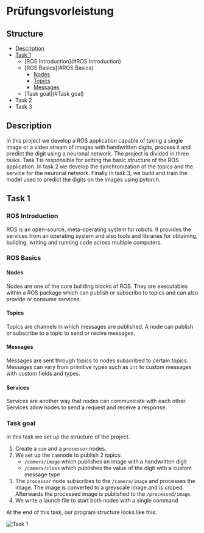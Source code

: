 # Prüfungsvorleistung

## Structure

* [Description](#description)
* [Task 1](#task-1)
  * [ROS Introduction](#ROS Introduction)
  * [ROS Basics](#ROS Basics)
    * [Nodes](#Nodes)
    * [Topics](#Topics)
    * [Messages](#Messages)
  * [Task goal](#Task goal)
* Task 2
* Task 3



## Description

In this project we develop a ROS application capable of taking a single image or a video stream of images with handwritten digits, process it and predict the digit using a neuronal network. The project is divided in three tasks. Task 1 is responsible for setting the basic structure of the ROS application. In task 2 we develop the synchronization of the topics and the service for the neuronal network. Finally in task 3, we build and train the model used to predict the digits on the images using pytorch.

## Task 1

### ROS Introduction

ROS is an open-source, meta-operating system for robots. It provides the services from an operating system and also tools and libraries for obtaining, building, writing and running code across multiple computers.

### ROS Basics

#### Nodes

Nodes are one of the core building blocks of ROS. They are executables within a ROS package which can publish or subscribe to topics and can also provide or consume services.

#### Topics

Topics are channels in which messages are published. A node can publish or subscribe to a topic to send or recive messages.

#### Messages

Messages are sent through topics to nodes subscribed to certain topics. Messages can vary from primitive types such as  `int` to custom messages with custom fields and types.

#### Services

Services are another way that nodes can communicate with each other. Services allow nodes to send a request and receive a response. 

### Task goal

In this task we set up the structure of the project.

1. Create a `cam` and a `processor` nodes.
2. We set up the `cam`node to publish 2 topics:
   * `/camera/image` which publishes an image with a handwritten digit
   * `/camera/class` which publishes the value of the digit with a custom message type
3. The `processor` node subscribes to the `/camera/image` and processes the image. The image is converted to a greyscale image and is croped. Afterwards the processed image is published to the `/processed/image`.
4. We write a launch file to start both nodes with a single command

At the end of this task, our program structure looks like this:

<img src="task1-png" alt="Task 1" />